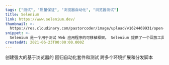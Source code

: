 ```yaml
---
tags: ["测试", "质量保证", "浏览器自动化", "浏览器测试"]
title: Selenium
link: https://www.selenium.dev/
thumbnail: >-
  https://res.cloudinary.com/pastorcoder/image/upload/v1624469931/open-source/selecnium_walnmv.png
snippet: >-
  Selenium 是一个用于测试 Web 应用程序的可移植框架。 Selenium 提供了一个回放工具，用于编写功能测试，而无需学习测试脚本语言
createdAt: 2021-06-23T00:00:00.000Z
---
```

创建强大的基于浏览器的
回归自动化套件和测试
跨多个环境扩展和分发脚本